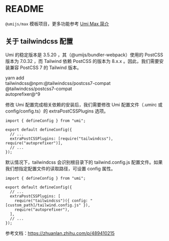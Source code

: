 # README

`@umijs/max` 模板项目，更多功能参考 [Umi Max 简介](https://umijs.org/docs/max/introduce)

## 关于 tailwindcss 配置

Umi 的稳定版本是 3.5.20 ，其（@umijs/bundler-webpack）使用的 PostCSS 版本为 7.0.32 ，而 Tailwind 依赖 PostCSS 的版本为 8.x.x 。因此，我们需要安装兼容 PostCSS 7 的 Tailwind 版本。

yarn add \
 tailwindcss@npm:@tailwindcss/postcss7-compat \
 @tailwindcss/postcss7-compat \
 autoprefixer@^9

修改 Umi 配置完成相关依赖的安装后，我们需要修改 Umi 配置文件（.umirc 或 config/config.ts）的 extraPostCSSPlugins 选项。

```
import { defineConfig } from "umi";

export default defineConfig({
  // ...
  extraPostCSSPlugins: [require("tailwindcss"), require("autoprefixer")],
  // ...
});
```

默认情况下，tailwindcss 会识别根目录下的 tailwind.config.js 配置文件。如果我们想指定配置文件的读取路径，可设置 config 属性。

```
import { defineConfig } from "umi";

export default defineConfig({
  // ...
  extraPostCSSPlugins: [
    require("tailwindcss")({ config: "[custom_path]/tailwind.config.js" }),
    require("autoprefixer"),
  ],
  // ...
});
```

参考文档：https://zhuanlan.zhihu.com/p/489410215
